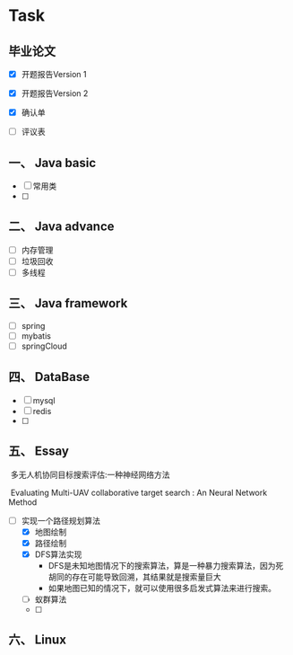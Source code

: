 # Task

## 毕业论文

- [x] 开题报告Version 1
- [x] 开题报告Version 2 
- [x] 确认单
- [ ] 评议表



## 一、 Java basic

- [ ] 常用类
- [ ] 



## 二、 Java advance

- [ ] 内存管理
- [ ] 垃圾回收
- [ ] 多线程

## 三、 Java framework

- [ ] spring
- [ ] mybatis
- [ ] springCloud

## 四、 DataBase

- [ ] mysql
- [ ] redis
- [ ] 

## 五、 Essay

​	多无人机协同目标搜索评估:一种神经网络方法

​	Evaluating Multi-UAV collaborative target search : An Neural Network Method

- [ ] 实现一个路径规划算法
  - [x] 地图绘制
  - [x] 路径绘制
  - [x] DFS算法实现
    - DFS是未知地图情况下的搜索算法，算是一种暴力搜索算法，因为死胡同的存在可能导致回溯，其结果就是搜索量巨大
    - 如果地图已知的情况下，就可以使用很多启发式算法来进行搜索。
  - [ ] 蚁群算法
  - [ ] 

## 六、 Linux

